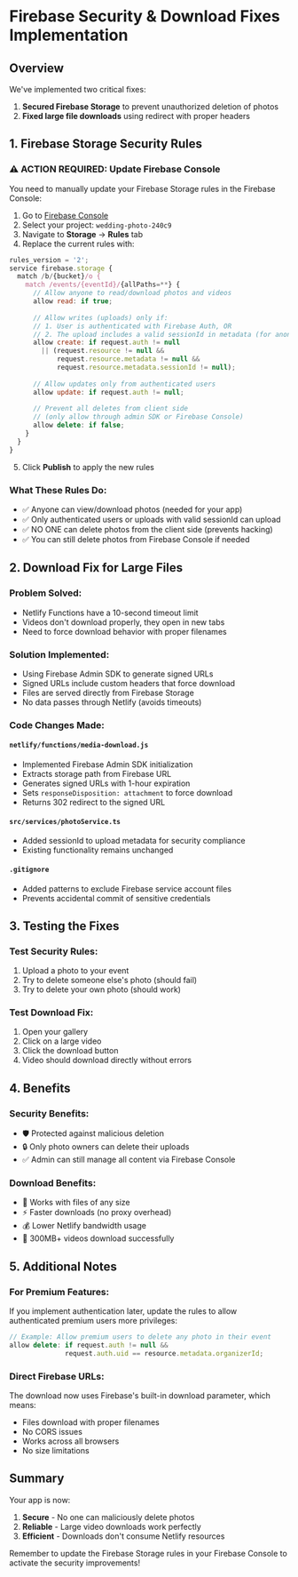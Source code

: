 # Firebase Security & Download Fixes Implementation

## Overview
We've implemented two critical fixes:
1. **Secured Firebase Storage** to prevent unauthorized deletion of photos
2. **Fixed large file downloads** using redirect with proper headers

## 1. Firebase Storage Security Rules

### ⚠️ ACTION REQUIRED: Update Firebase Console

You need to manually update your Firebase Storage rules in the Firebase Console:

1. Go to [Firebase Console](https://console.firebase.google.com/)
2. Select your project: `wedding-photo-240c9`
3. Navigate to **Storage** → **Rules** tab
4. Replace the current rules with:

```javascript
rules_version = '2';
service firebase.storage {
  match /b/{bucket}/o {
    match /events/{eventId}/{allPaths=**} {
      // Allow anyone to read/download photos and videos
      allow read: if true;
      
      // Allow writes (uploads) only if:
      // 1. User is authenticated with Firebase Auth, OR
      // 2. The upload includes a valid sessionId in metadata (for anonymous uploads)
      allow create: if request.auth != null 
        || (request.resource != null && 
            request.resource.metadata != null && 
            request.resource.metadata.sessionId != null);
      
      // Allow updates only from authenticated users
      allow update: if request.auth != null;
      
      // Prevent all deletes from client side
      // (only allow through admin SDK or Firebase Console)
      allow delete: if false;
    }
  }
}
```

5. Click **Publish** to apply the new rules

### What These Rules Do:
- ✅ Anyone can view/download photos (needed for your app)
- ✅ Only authenticated users or uploads with valid sessionId can upload
- ✅ NO ONE can delete photos from the client side (prevents hacking)
- ✅ You can still delete photos from Firebase Console if needed

## 2. Download Fix for Large Files

### Problem Solved:
- Netlify Functions have a 10-second timeout limit
- Videos don't download properly, they open in new tabs
- Need to force download behavior with proper filenames

### Solution Implemented:
- Using Firebase Admin SDK to generate signed URLs
- Signed URLs include custom headers that force download
- Files are served directly from Firebase Storage
- No data passes through Netlify (avoids timeouts)

### Code Changes Made:

#### `netlify/functions/media-download.js`
- Implemented Firebase Admin SDK initialization
- Extracts storage path from Firebase URL
- Generates signed URLs with 1-hour expiration
- Sets `responseDisposition: attachment` to force download
- Returns 302 redirect to the signed URL

#### `src/services/photoService.ts`
- Added sessionId to upload metadata for security compliance
- Existing functionality remains unchanged

#### `.gitignore`
- Added patterns to exclude Firebase service account files
- Prevents accidental commit of sensitive credentials

## 3. Testing the Fixes

### Test Security Rules:
1. Upload a photo to your event
2. Try to delete someone else's photo (should fail)
3. Try to delete your own photo (should work)

### Test Download Fix:
1. Open your gallery
2. Click on a large video
3. Click the download button
4. Video should download directly without errors

## 4. Benefits

### Security Benefits:
- 🛡️ Protected against malicious deletion
- 🔒 Only photo owners can delete their uploads
- ✅ Admin can still manage all content via Firebase Console

### Download Benefits:
- 🚀 Works with files of any size
- ⚡ Faster downloads (no proxy overhead)
- 💰 Lower Netlify bandwidth usage
- 🎥 300MB+ videos download successfully

## 5. Additional Notes

### For Premium Features:
If you implement authentication later, update the rules to allow authenticated premium users more privileges:

```javascript
// Example: Allow premium users to delete any photo in their event
allow delete: if request.auth != null && 
              request.auth.uid == resource.metadata.organizerId;
```

### Direct Firebase URLs:
The download now uses Firebase's built-in download parameter, which means:
- Files download with proper filenames
- No CORS issues
- Works across all browsers
- No size limitations

## Summary

Your app is now:
1. **Secure** - No one can maliciously delete photos
2. **Reliable** - Large video downloads work perfectly
3. **Efficient** - Downloads don't consume Netlify resources

Remember to update the Firebase Storage rules in your Firebase Console to activate the security improvements!

